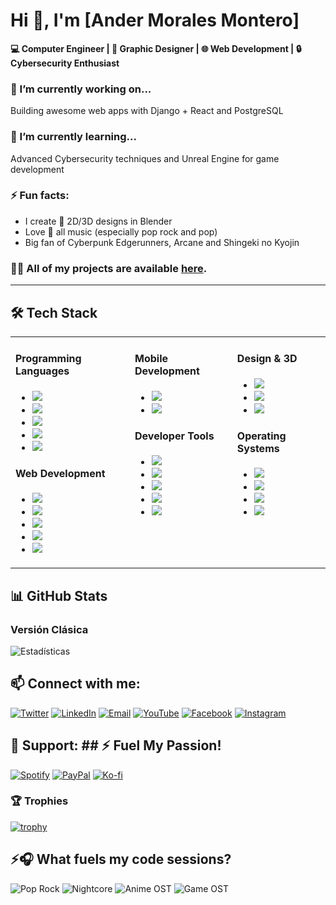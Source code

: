 # Hi 👋, I'm [Ander Morales Montero]  
**💻 Computer Engineer | 🎨 Graphic Designer | 🌐 Web Development | 🔒 Cybersecurity Enthusiast**  

### 🔭 I’m currently working on...  
Building awesome web apps with Django + React and PostgreSQL  

### 🌱 I’m currently learning...  
Advanced Cybersecurity techniques and Unreal Engine for game development  

### ⚡ Fun facts:  
- I create 🎨 2D/3D designs in Blender  
- Love 🎵 all music (especially pop rock and pop)  
- Big fan of Cyberpunk Edgerunners, Arcane and Shingeki no Kyojin  

### 👨‍💻 All of my projects are available [here](https://github.com/andermoralesmontero?tab=repositories).  

---

## 🛠️ Tech Stack

<table>
  <tr>
    <td valign="top">
      <h4>Programming Languages</h4>
      <ul>
        <li><img src="https://img.shields.io/badge/-Python-3776AB?style=flat&logo=python&logoColor=white"></li>
        <li><img src="https://img.shields.io/badge/-Java-ED8B00?style=flat&logo=openjdk&logoColor=white"></li>
        <li><img src="https://img.shields.io/badge/-JavaScript-F7DF1E?style=flat&logo=javascript&logoColor=black"></li>
        <li><img src="https://img.shields.io/badge/-C++-00599C?style=flat&logo=c%2B%2B&logoColor=white"></li>
        <li><img src="https://img.shields.io/badge/-C-A8B9CC?style=flat&logo=c&logoColor=black"></li>
      </ul>
      <h4>Web Development</h4>
      <ul>
        <li><img src="https://img.shields.io/badge/-Django-092E20?style=flat&logo=django&logoColor=white"></li>
        <li><img src="https://img.shields.io/badge/-React-61DAFB?style=flat&logo=react&logoColor=black"></li>
        <li><img src="https://img.shields.io/badge/-PostgreSQL-4169E1?style=flat&logo=postgresql&logoColor=white"></li>
        <li><img src="https://img.shields.io/badge/-HTML5-E34F26?style=flat&logo=html5&logoColor=white"></li>
        <li><img src="https://img.shields.io/badge/-CSS3-1572B6?style=flat&logo=css3&logoColor=white"></li>
      </ul>
    </td>
    <td valign="top">
      <h4>Mobile Development</h4>
      <ul>
        <li><img src="https://img.shields.io/badge/-Android-3DDC84?style=flat&logo=android&logoColor=white"></li>
        <li><img src="https://img.shields.io/badge/-Kotlin-7F52FF?style=flat&logo=kotlin&logoColor=white"></li>
      </ul>
      <h4>Developer Tools</h4>
      <ul>
        <li><img src="https://img.shields.io/badge/-VS_Code-007ACC?style=flat&logo=visual-studio-code&logoColor=white"></li>
        <li><img src="https://img.shields.io/badge/-PyCharm-000000?style=flat&logo=pycharm&logoColor=white"></li>
        <li><img src="https://img.shields.io/badge/-GitHub-181717?style=flat&logo=github&logoColor=white"></li>
        <li><img src="https://img.shields.io/badge/-DeepSeek-05122A?style=flat&logo=ai&logoColor=white"></li>
        <li><img src="https://img.shields.io/badge/-VirtualBox-183A61?style=flat&logo=virtualbox&logoColor=white"></li>
      </ul>
    </td>
    <td valign="top">
    <h4>Design & 3D</h4>
      <ul>
        <li><img src="https://img.shields.io/badge/-Blender-F5792A?style=flat&logo=blender&logoColor=white"></li>
        <li><img src="https://img.shields.io/badge/-Photoshop-31A8FF?style=flat&logo=adobe-photoshop&logoColor=white"></li>
        <li><img src="https://img.shields.io/badge/-Illustrator-FF9A00?style=flat&logo=adobe-illustrator&logoColor=white"></li>
      </ul>
      <h4>Operating Systems</h4>
      <ul>
        <li><img src="https://img.shields.io/badge/-Kali_Linux-557C94?style=flat&logo=kali-linux&logoColor=white"></li>
        <li><img src="https://img.shields.io/badge/-Parrot_OS-4DBCE9?style=flat&logo=linux&logoColor=white"></li>
        <li><img src="https://img.shields.io/badge/-Ubuntu-E95420?style=flat&logo=ubuntu&logoColor=white"></li>
        <li><img src="https://img.shields.io/badge/-macOS-000000?style=flat&logo=apple&logoColor=white"></li>
      </ul>
    </td>
  </tr>
</table>

## 📊 GitHub Stats

### Versión Clásica
![Estadísticas](https://github-readme-stats.vercel.app/api?username=AnderMoralesMontero&show_icons=true&theme=radical&hide_border=true&include_all_commits=true)

## 📫 Connect with me:  

[![Twitter](https://img.shields.io/badge/Twitter-1DA1F2?style=flat&logo=twitter&logoColor=white)](https://x.com/2001ander12)
[![LinkedIn](https://img.shields.io/badge/LinkedIn-0077B5?style=flat&logo=linkedin&logoColor=white)](https://www.linkedin.com/in/ander-morales-montero-5563b5379/)
[![Email](https://img.shields.io/badge/Email-D14836?style=flat&logo=gmail&logoColor=white)](mailto:andermoralesmontero@gmail.com)
[![YouTube](https://img.shields.io/badge/YouTube-FF0000?style=flat&logo=youtube&logoColor=white)](https://www.youtube.com/@Zaifer_12)
[![Facebook](https://img.shields.io/badge/Facebook-1877F2?style=flat&logo=facebook&logoColor=white)](https://www.facebook.com/ander.moralesmontero)
[![Instagram](https://img.shields.io/badge/Instagram-E4405F?style=flat&logo=instagram&logoColor=white)](https://www.instagram.com/12._ander_.12/)

## 💖 Support:  ## ⚡ Fuel My Passion!
[![Spotify](https://img.shields.io/badge/My_Music-1DB954?style=for-the-badge&logo=spotify&logoColor=white)](https://open.spotify.com/user/31qd3bdcpuhg5xksui6rs7ccre6i)
[![PayPal](https://img.shields.io/badge/Adrenaline_Donation-00457C?style=for-the-badge&logo=paypal&logoColor=white)](https://paypal.me/andermoralesmontero)
[![Ko-fi](https://img.shields.io/badge/Competitive-FF5E5B?style=for-the-badge&logo=ko-fi&logoColor=white)](https://ko-fi.com/andermoralesmontero)

### 🏆 Trophies
[![trophy](https://github-profile-trophy.vercel.app/?username=AnderMoralesMontero&theme=onedark&row=2&column=4)](https://github.com/ryo-ma/github-profile-trophy)

## ⚡🎧 What fuels my code sessions?
  
  ![Pop Rock](https://img.shields.io/badge/Pop_Rock-FF4088?style=for-the-badge&logo=apple-music&logoColor=white)
  ![Nightcore](https://img.shields.io/badge/Nightcore-FF00FF?style=for-the-badge&logo=spotify&logoColor=white&labelColor=000000)
  ![Anime OST](https://img.shields.io/badge/Anime_OST-FF1493?style=for-the-badge&logo=crunchyroll&logoColor=white)
  ![Game OST](https://img.shields.io/badge/Game_Soundtracks-32CD32?style=for-the-badge&logo=steam&logoColor=white)



